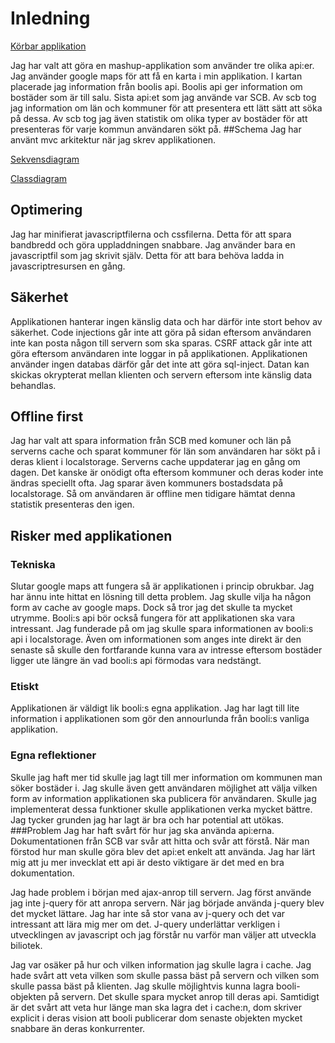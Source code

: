 # Inledning

[Körbar applikation](http://www.nexso-programmer.net)

Jag har valt att göra en mashup-applikation som använder tre olika api:er. Jag använder google maps för att få en karta i min applikation. I kartan placerade jag information från boolis api. Boolis api ger information om bostäder som är till salu. Sista api:et som jag använde var SCB. Av scb tog jag information om län och kommuner för att presentera ett lätt sätt att söka på dessa. Av scb tog jag även statistik om olika typer av bostäder för att presenteras för varje kommun användaren sökt på. 
##Schema
Jag har använt mvc arkitektur när jag skrev applikationen.

[Sekvensdiagram](https://github.com/ss223ck/1dv449_ss223ck_projekt/blob/master/Booli.png)

[Classdiagram](https://github.com/ss223ck/1dv449_ss223ck_projekt/blob/master/Class-diagram.png)


## Optimering
Jag har minifierat javascriptfilerna och cssfilerna. Detta för att spara bandbredd och göra uppladdningen snabbare. Jag använder bara en javascriptfil som jag skrivit själv. Detta för att bara behöva ladda in javascriptresursen en gång. 

## Säkerhet
Applikationen hanterar ingen känslig data och har därför inte stort behov av säkerhet. Code injections går inte att göra på sidan eftersom användaren inte kan posta någon till servern som ska sparas. CSRF attack går inte att göra eftersom användaren inte loggar in på applikationen. Applikationen använder ingen databas därför går det inte att göra sql-inject. Datan kan skickas okrypterat mellan klienten och servern eftersom inte känslig data behandlas.

## Offline first
Jag har valt att spara information från SCB med komuner och län på serverns cache och sparat kommuner för län som användaren har sökt på i deras klient i localstorage. Serverns cache uppdaterar jag en gång om dagen. Det kanske är onödigt ofta eftersom kommuner och deras koder inte ändras speciellt ofta. Jag sparar även kommuners bostadsdata på localstorage. Så om användaren är offline men tidigare hämtat denna statistik presenteras den igen. 

## Risker med applikationen
### Tekniska
Slutar google maps att fungera så är applikationen i princip obrukbar. Jag har ännu inte hittat en lösning till detta problem. Jag skulle vilja ha någon form av cache av google maps. Dock så tror jag det skulle ta mycket utrymme. 
Booli:s api bör också fungera för att applikationen ska vara intressant. Jag funderade på om jag skulle spara informationen av booli:s api i localstorage. Även om informationen som anges inte direkt är den senaste så skulle den fortfarande kunna vara av intresse eftersom bostäder ligger ute längre än vad booli:s api förmodas vara nedstängt. 

### Etiskt
Applikationen är väldigt lik booli:s egna applikation. Jag har lagt till lite information i applikationen som gör den annourlunda från booli:s vanliga applikation. 

### Egna reflektioner
Skulle jag haft mer tid skulle jag lagt till mer information om kommunen man söker bostäder i. Jag skulle även gett användaren möjlighet att välja vilken form av information applikationen ska publicera för användaren. Skulle jag implementerat dessa funktioner skulle applikationen verka mycket bättre. Jag tycker grunden jag har lagt är bra och har potential att utökas. 
###Problem
Jag har haft svårt för hur jag ska använda api:erna. Dokumentationen från SCB var svår att hitta och svår att förstå. När man förstod hur man skulle göra blev det api:et enkelt att använda. Jag har lärt mig att ju mer invecklat ett api är desto viktigare är det med en bra dokumentation. 

Jag hade problem i början med ajax-anrop till servern. Jag först använde jag inte j-query för att anropa servern. När jag började använda j-query blev det mycket lättare. Jag har inte så stor vana av j-query och det var intressant att lära mig mer om det. J-query underlättar verkligen i utvecklingen av javascript och jag förstår nu varför man väljer att utveckla biliotek. 

Jag var osäker på hur och vilken information jag skulle lagra i cache. Jag hade svårt att veta vilken som skulle passa bäst på servern och vilken som skulle passa bäst på klienten. Jag skulle möjlightvis kunna lagra booli-objekten på servern. Det skulle spara mycket anrop till deras api. Samtidigt är det svårt att veta hur länge man ska lagra det i cache:n, dom skriver explicit i deras vision att booli publicerar dom senaste objekten mycket snabbare än deras konkurrenter. 

